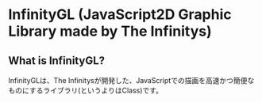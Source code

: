 # InfinityGL (JavaScript2D Graphic Library made by The Infinitys)
## What is InfinityGL?
InfinityGLは、The Infinitysが開発した、JavaScriptでの描画を高速かつ簡便なものにするライブラリ(というよりはClass)です。
